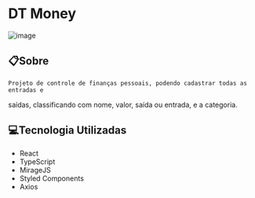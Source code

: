 # DT Money

![image](https://user-images.githubusercontent.com/71149968/136133981-d33bdd03-2ded-44c1-875d-0c0139aebc0f.png)


## 📋Sobre
    Projeto de controle de finanças pessoais, podendo cadastrar todas as entradas e 
saídas, classificando com nome, valor, saída ou entrada, e a 
categoria.

## 💻Tecnologia Utilizadas
 - React
 - TypeScript
 - MirageJS
 - Styled Components
 - Axios
